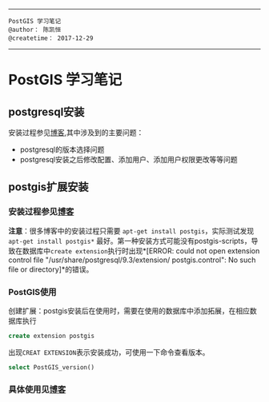 <link rel="stylesheet" type="text/css" href="auto-number-title.css" />

-------------------------------
    PostGIS 学习笔记
    @author： 陈凯恒
    @createtime： 2017-12-29
-------------------------------
# PostGIS 学习笔记
## postgresql安装
安装过程参见[博客](http://www.cnblogs.com/z-sm/archive/2016/07/05/5644165.html),其中涉及到的主要问题： 
- postgresql的版本选择问题
- postgresql安装之后修改配置、添加用户、添加用户权限更改等等问题

## postgis扩展安装
### 安装过程参见[博客](https://www.howtoing.com/how-to-install-and-configure-postgis-on-ubuntu-14-04)  
**注意**：很多博客中的安装过程只需要 `apt-get install postgis`，实际测试发现 `apt-get install postgis*` 最好。第一种安装方式可能没有postgis-scripts，导致在数据库中`create extension`执行时出现*[ERROR: could not open extension control file "/usr/share/postgresql/9.3/extension/ postgis.control": No such file or directory]*的错误。  
### PostGIS使用
创建扩展：postgis安装后在使用时，需要在使用的数据库中添加拓展，在相应数据库执行
```sql
create extension postgis
```
出现`CREAT EXTENSION`表示安装成功，可使用一下命令查看版本。
```sql
select PostGIS_version()
```
### 具体使用见[博客](https://www.howtoing.com/how-to-install-and-configure-postgis-on-ubuntu-14-04)